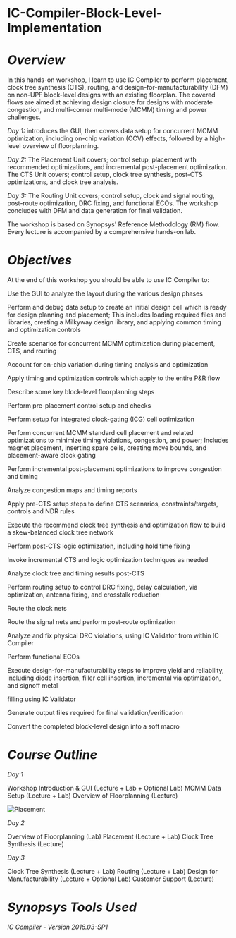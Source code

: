 # IC-Compiler-Block-Level-Implementation

# *Overview*
In this hands-on workshop, I learn to use IC Compiler to perform placement, clock tree synthesis (CTS), routing, and design-for-manufacturability (DFM) on non-UPF block-level designs with an existing floorplan. The covered flows are aimed at achieving design closure for designs with moderate congestion, and multi-corner multi-mode (MCMM) timing and power challenges.

*Day 1:* introduces the GUI, then covers data setup for concurrent MCMM optimization, including on-chip variation (OCV) effects, followed by a high-level overview of floorplanning.

*Day 2:* The Placement Unit covers; control setup, placement with recommended optimizations, and incremental post-placement optimization. The CTS Unit covers; control setup, clock tree synthesis, post-CTS optimizations, and clock tree analysis.

*Day 3:*  The Routing Unit covers; control setup, clock and signal routing, post-route optimization, DRC fixing, and functional ECOs. The workshop concludes with DFM and data generation for final validation.

The workshop is based on Synopsys' Reference Methodology (RM) flow. Every lecture is accompanied by a comprehensive hands-on lab.
 
 
# *Objectives*
At the end of this workshop you should be able to use IC Compiler to:

Use the GUI to analyze the layout during the various design phases

Perform and debug data setup to create an initial design cell which is ready for design planning and placement; This includes loading required files and libraries, creating a Milkyway design library, and applying common timing and optimization controls

Create scenarios for concurrent MCMM optimization during placement, CTS, and routing

Account for on-chip variation during timing analysis and optimization

Apply timing and optimization controls which apply to the entire P&R flow

Describe some key block-level floorplanning steps

Perform pre-placement control setup and checks

Perform setup for integrated clock-gating (ICG) cell optimization

Perform concurrent MCMM standard cell placement and related optimizations to minimize timing violations, congestion, and power; Includes magnet placement, inserting spare cells, creating move bounds, and placement-aware clock gating

Perform incremental post-placement optimizations to improve congestion and timing

Analyze congestion maps and timing reports

Apply pre-CTS setup steps to define CTS scenarios, constraints/targets, controls and NDR rules

Execute the recommend clock tree synthesis and optimization flow to build a skew-balanced clock tree network

Perform post-CTS logic optimization, including hold time fixing

Invoke incremental CTS and logic optimization techniques as needed

Analyze clock tree and timing results post-CTS

Perform routing setup to control DRC fixing, delay calculation, via optimization, antenna fixing, and crosstalk reduction

Route the clock nets

Route the signal nets and perform post-route optimization

Analyze and fix physical DRC violations, using IC Validator from within IC Compiler

Perform functional ECOs

Execute design-for-manufacturability steps to improve yield and reliability, including diode insertion, filler cell insertion, incremental via optimization, and signoff metal 

filling using IC Validator

Generate output files required for final validation/verification

Convert the completed block-level design into a soft macro
 
# *Course Outline*

*Day 1*

Workshop Introduction & GUI (Lecture + Lab + Optional Lab)
MCMM Data Setup (Lecture + Lab)
Overview of Floorplanning (Lecture)

![Placement](https://user-images.githubusercontent.com/58098260/128783109-3ac2d543-aad2-4199-9d14-9c0ca5b04c9f.jpeg)

*Day 2*

Overview of Floorplanning (Lab)
Placement (Lecture + Lab)
Clock Tree Synthesis (Lecture)

*Day 3*

Clock Tree Synthesis (Lecture + Lab)
Routing (Lecture + Lab)
Design for Manufacturability (Lecture + Optional Lab)
Customer Support (Lecture)
 
# *Synopsys Tools Used*
*IC Compiler - Version 2016.03-SP1*
